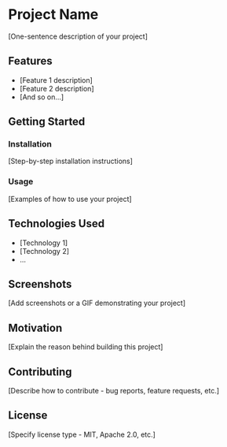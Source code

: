 # Project Name

[One-sentence description of your project]

## Features

* [Feature 1 description]
* [Feature 2 description]
* [And so on...]

## Getting Started

### Installation

[Step-by-step installation instructions]

### Usage

[Examples of how to use your project]

## Technologies Used

* [Technology 1]
* [Technology 2]
* ... 

## Screenshots 
[Add screenshots or a GIF demonstrating your project]

## Motivation

[Explain the reason behind building this project]

## Contributing

[Describe how to contribute - bug reports, feature requests, etc.]

## License

[Specify license type - MIT, Apache 2.0, etc.]

